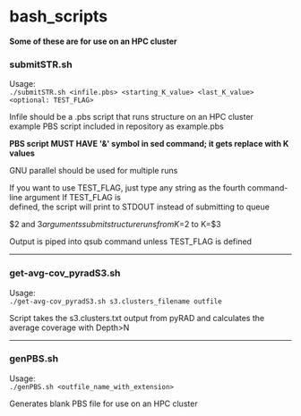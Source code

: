 # bash_scripts

**Some of these are for use on an HPC cluster**

### submitSTR.sh  

Usage:  
`./submitSTR.sh <infile.pbs> <starting_K_value> <last_K_value> <optional: TEST_FLAG>`

Infile should be a .pbs script that runs structure on an HPC cluster  
example PBS script included in repository as example.pbs  

**PBS script MUST HAVE '&' symbol in sed command; it gets replace with K values**

GNU parallel should be used for multiple runs  

If you want to use TEST_FLAG, just type any string as the fourth command-line argument If TEST_FLAG is   
defined, the script will print to STDOUT instead of submitting to queue  

$2 and $3 arguments submit structure runs from K=$2 to K=$3  

Output is piped into qsub command unless TEST_FLAG is defined  

_____

### get-avg-cov_pyradS3.sh  

Usage:  
`./get-avg-cov_pyradS3.sh s3.clusters_filename outfile`

Script takes the s3.clusters.txt output from pyRAD and calculates the average coverage with Depth>N

_____

### genPBS.sh  

Usage:  
`./genPBS.sh <outfile_name_with_extension>`

Generates blank PBS file for use on an HPC cluster
